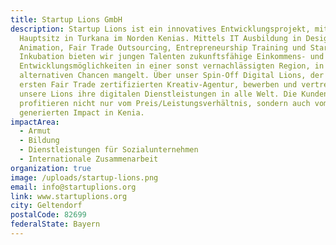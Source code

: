 ```yaml
---
title: Startup Lions GmbH
description: Startup Lions ist ein innovatives Entwicklungsprojekt, mit
  Hauptsitz in Turkana im Norden Kenias. Mittels IT Ausbildung in Design, Code &
  Animation, Fair Trade Outsourcing, Entrepreneurship Training und Startup
  Inkubation bieten wir jungen Talenten zukunftsfähige Einkommens- und
  Entwicklungsmöglichkeiten in einer sonst vernachlässigten Region, in der es an
  alternativen Chancen mangelt. Über unser Spin-Off Digital Lions, der weltweit
  ersten Fair Trade zertifizierten Kreativ-Agentur, bewerben und vertreiben
  unsere Lions ihre digitalen Dienstleistungen in alle Welt. Die Kunden
  profitieren nicht nur vom Preis/Leistungsverhältnis, sondern auch vom
  generierten Impact in Kenia.
impactArea:
  - Armut
  - Bildung
  - Dienstleistungen für Sozialunternehmen
  - Internationale Zusammenarbeit
organization: true
image: /uploads/startup-lions.png
email: info@startuplions.org
link: www.startuplions.org
city: Geltendorf
postalCode: 82699
federalState: Bayern
---
```

